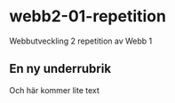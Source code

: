 # webb2-01-repetition
Webbutveckling 2 repetition av Webb 1
## En ny underrubrik
Och här kommer lite text
